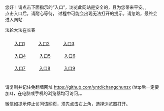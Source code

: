 您好！请点击下面指示的“入口”，浏览此网站是安全的，且为您带来平安。。 <br/>
点击入口后，请耐心等待， 过程中可能会出现无法打开的提示，请忽略，最终会进入网站. </br>

法轮大法在长春<br/>
<div style="padding:10px"><a style="margin:20px" target="_blank" href="https://d125v98qgww1c9.cloudfront.net/2Qpsp?cxhhfnjk" id="ccLink1" rel="nofollow">入口1</a> <a target="_blank" style="margin:20px" href="https://d36jvgwgxri4xy.cloudfront.net/2Qpsp?mtqevx" id="ccLink2" rel="nofollow">入口2</a> <a style="margin:20px" target="_blank" href="https://d3tasswv18fee4.cloudfront.net/2Qpsp?dmkissx" id="ccLink3" rel="nofollow">入口3</a></div>

<div style="padding:10px" ><a style="margin:20px" target="_blank" href="https://d125v98qgww1c9.cloudfront.net/2Qpsp?cxhhfnjk" id="ccLink4" rel="nofollow">入口4</a> <a style="margin:20px" href="https://d36jvgwgxri4xy.cloudfront.net/2Qpsp?mtqevx" target="_blank" id="ccLink5" rel="nofollow">入口5</a> <a style="margin:20px" href="https://d3tasswv18fee4.cloudfront.net/2Qpsp?dmkissx" target="_blank" id="ccLink6" rel="nofollow">入口6</a></div>

<div style="padding:10px"><a style="margin:20px" target="_blank" href="https://d125v98qgww1c9.cloudfront.net/2Qpsp?cxhhfnjk" id="ccLink7" rel="nofollow">入口7</a> <a style="margin:20px" href="https://d36jvgwgxri4xy.cloudfront.net/2Qpsp?mtqevx" target="_blank" id="ccLink8" rel="nofollow">入口8</a> <a style="margin:20px" target="_blank" href="https://d3tasswv18fee4.cloudfront.net/2Qpsp?dmkissx" id="ccLink9" rel="nofollow">入口9</a></div>

<br/>



请复制并记住免翻墙网址 https://github.com/yntd/changchunzx (http后一定要加s)，在电脑或手机的浏览器均可访问。。<br/>

微信如提示停止访问该网页，须先点击右上角，选择浏览器打开。
